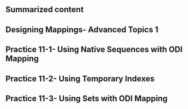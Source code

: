 ## Summarized content 
## Designing Mappings- Advanced Topics 1 

## Practice 11-1- Using Native Sequences with ODI Mapping 

## Practice 11-2- Using Temporary Indexes 

## Practice 11-3- Using Sets with ODI Mapping 

